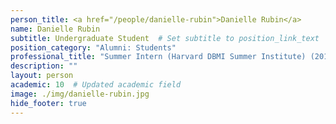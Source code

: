 ```yaml
---
person_title: <a href="/people/danielle-rubin">Danielle Rubin</a>
name: Danielle Rubin
subtitle: Undergraduate Student  # Set subtitle to position_link_text
position_category: "Alumni: Students"
professional_title: "Summer Intern (Harvard DBMI Summer Institute) (2017), Undergraduate student at the University of Chicago, Biology"
description: ""
layout: person
academic: 10  # Updated academic field
image: ./img/danielle-rubin.jpg
hide_footer: true
---
```

